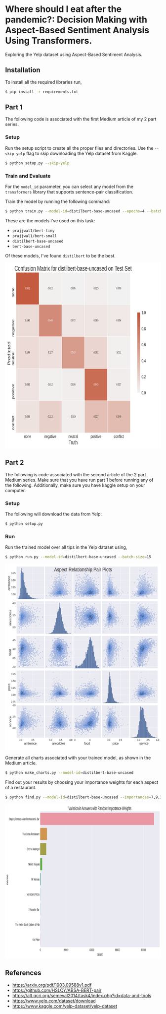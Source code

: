# Where should I eat after the pandemic?: Decision Making with Aspect-Based Sentiment Analysis Using Transformers.
Exploring the Yelp dataset using Aspect-Based Sentiment Analysis.

## Installation

To install all the required libraries run,
```sh
$ pip install -r requirements.txt
```

## Part 1

The following code is associated with the first Medium article of my 2 part series.

### Setup
Run the setup script to create all the proper files and directories. Use the `--skip-yelp` flag to skip downloading the Yelp dataset from Kaggle.
```sh
$ python setup.py --skip-yelp
```

### Train and Evaluate
For the `model_id` parameter, you can select any model from the `transformers` library that supports sentence-pair classification.

Train the model by running the following command:
```sh
$ python train.py --model-id=distilbert-base-uncased --epochs=4 --batch-size=24 --lr=5e-2
```

These are the models I've used on this task:
* `prajjwal1/bert-tiny`
* `prajjwal1/bert-small`
* `distilbert-base-uncased`
* `bert-base-uncased`

Of these models, I've found `distilbert` to be the best.

<img src="charts/distilbert-base-uncased/confusion.png" alt="drawing" height="600" width="750"/>


## Part 2

The following is code associated with the second article of the 2 part Medium series. Make sure that you have run part 1 before running any of the following. Additionally, make sure you have kaggle setup on your computer.

### Setup

The following will download the data from Yelp:
```sh
$ python setup.py
```

### Run
Run the trained model over all tips in the Yelp dataset using,
```sh
$ python run.py --model-id=distilbert-base-uncased --batch-size=15
```

<img src="charts/distilbert-base-uncased/aspect_pairs.png" alt="drawing" height="600" width="750"/>


Generate all charts associated with your trained model, as shown in the Medium article.
```sh
$ python make_charts.py --model-id=distilbert-base-uncased
```


Find out your results by choosing your importance weights for each aspect of a restaurant.
```sh
$ python find.py --model-id=distilbert-base-uncased --importances=7,9,10,5,5,2
```

<img src="charts/distilbert-base-uncased/variation_in_answers.png" alt="drawing" height="500" width="900"/>


## References
* https://arxiv.org/pdf/1903.09588v1.pdf
* https://github.com/HSLCY/ABSA-BERT-pair
* https://alt.qcri.org/semeval2014/task4/index.php?id=data-and-tools
* https://www.yelp.com/dataset/download
* https://www.kaggle.com/yelp-dataset/yelp-dataset
